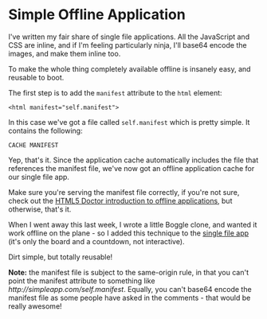# Simple Offline Application

I've written my fair share of single file applications. All the JavaScript and CSS are inline, and if I'm feeling particularly ninja, I'll base64 encode the images, and make them inline too.

To make the whole thing completely available offline is insanely easy, and reusable to boot.

<!--more-->

The first step is to add the `manifest` attribute to the `html` element:

    <html manifest="self.manifest">

In this case we've got a file called `self.manifest` which is pretty simple. It contains the following:

    CACHE MANIFEST

Yep, that's it. Since the application cache automatically includes the file that references the manifest file, we've now got an offline application cache for our single file app.

Make sure you're serving the manifest file correctly, if you're not sure, check out the [HTML5 Doctor introduction to offline applications](http://html5doctor.com/go-offline-with-application-cache/), but otherwise, that's it.

When I went away this last week, I wrote a little Boggle clone, and wanted it work offline on the plane - so I added this technique to the [single file app](http://rem.im/boggle/) (it's only the board and a countdown, not interactive).

Dirt simple, but totally reusable!

<div class="update"><strong>Note:</strong> the manifest file is subject to the same-origin rule, in that you can't point the manifest attribute to something like <em>http://simpleapp.com/self.manifest</em>. Equally, you can't base64 encode the manifest file as some people have asked in the comments - that would be really awesome!</div>